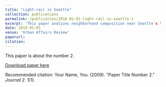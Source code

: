 ```yaml
---
title: "Light-rail in Seattle"
collection: publications
permalink: /publication/2018-01-01-light-rail-in-seattle-1
excerpt: 'This paper analyzes neighborhood composition near Seattle's light rail'
date: 2018-01-01
venue: 'Urban Affairs Review'
paperurl: 
citation:
---
```

This paper is about the number 2. 

[Download paper here](http://academicpages.github.io/files/paper1.pdf)

Recommended citation: Your Name, You. (2009). "Paper Title Number 2." <i>Journal 2</i>. 1(1).

